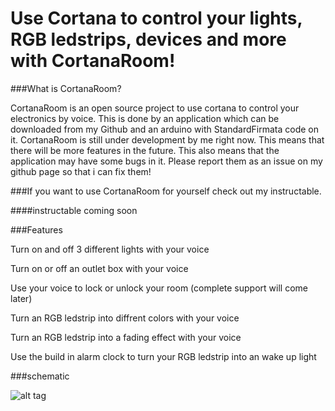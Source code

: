 # Use Cortana to control your lights, RGB ledstrips, devices and more with CortanaRoom!

###What is CortanaRoom?

CortanaRoom is an open source project to use cortana  to control your electronics by voice. This is done by an application which can be downloaded from my Github and an arduino with StandardFirmata code on it. CortanaRoom is still under development by me right now. This means that there will be more features in the future. This also means that the application may have some bugs in it. Please report them as an issue on my github page so that i can fix them!

###If you want to use CortanaRoom for yourself check out my instructable.

####instructable coming soon

###Features

Turn on and off 3 different lights with your voice

Turn on or off an outlet box with your voice

Use your voice to lock or unlock your room (complete support will come later)

Turn an RGB ledstrip into diffrent colors with your voice

Turn an RGB ledstrip into a fading effect with your voice

Use the build in alarm clock to turn your RGB ledstrip into an wake up light

###schematic

![alt tag](https://github.com/sieuwe1/CortanaRoom/blob/master/20170223_224139.jpg)
